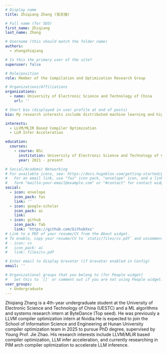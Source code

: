 ```yaml
---
# Display name
title: Zhiqiang Zhang (张志强)

# Full name (for SEO)
first_name: Zhiqiang 
last_name: Zhang

# Username (this should match the folder name)
authors:
  - zhangzhiqiang

# Is this the primary user of the site?
superuser: false

# Role/position
role: Member of the Compilation and Optimization Research Group

# Organizations/Affiliations
organizations:
  - name: University of Electronic Science and Technology of China
    url: ''

# Short bio (displayed in user profile at end of posts)
bio: My research interests include distributed machine learning and high-performance code optimization.

interests:
  - LLVM/MLIR Based Compiler Optimization
  - LLM Infer Acceleration

education:
  courses:
    - course: BSc
      institution: University of Electronic Science and Technology of China
      year: 2021 - present

# Social/Academic Networking
# For available icons, see: https://docs.hugoblox.com/getting-started/page-builder/#icons
#   For an email link, use "fas" icon pack, "envelope" icon, and a link in the
#   form "mailto:your-email@example.com" or "#contact" for contact widget.
social:
  - icon: envelope
    icon_pack: fas
    link: ''
  - icon: google-scholar
    icon_pack: ai
    link: 
  - icon: github
    icon_pack: fab
    link: 'https://github.com/GithubXxz'
# Link to a PDF of your resume/CV from the About widget.
# To enable, copy your resume/CV to `static/files/cv.pdf` and uncomment the lines below.
# - icon: cv
#   icon_pack: ai
#   link: files/cv.pdf

# Enter email to display Gravatar (if Gravatar enabled in Config)
email: ''

# Organizational groups that you belong to (for People widget)
#   Set this to `[]` or comment out if you are not using People widget.
user_groups:
  - Undergraduate
---
```


Zhiqiang Zhang is a 4th-year undergraduate student at the University of Electronic Science and Technology of China (UESTC) and a ML algorithms and systems research intern at ByteDance (Top seed). He was previously a LLVM compiler optimization intern at Nvidia.He is expected to join the School of Information Science and Engineering at Hunan University compiler optimization team in 2025 to pursue PhD degree, supervised by Young Prof. Jie Zhao. His research interests include LLVM/MLIR based compiler optimization, LLM infer acceleration, and currently researching in PIM arch compiler optimization to accelerate LLM inference.

